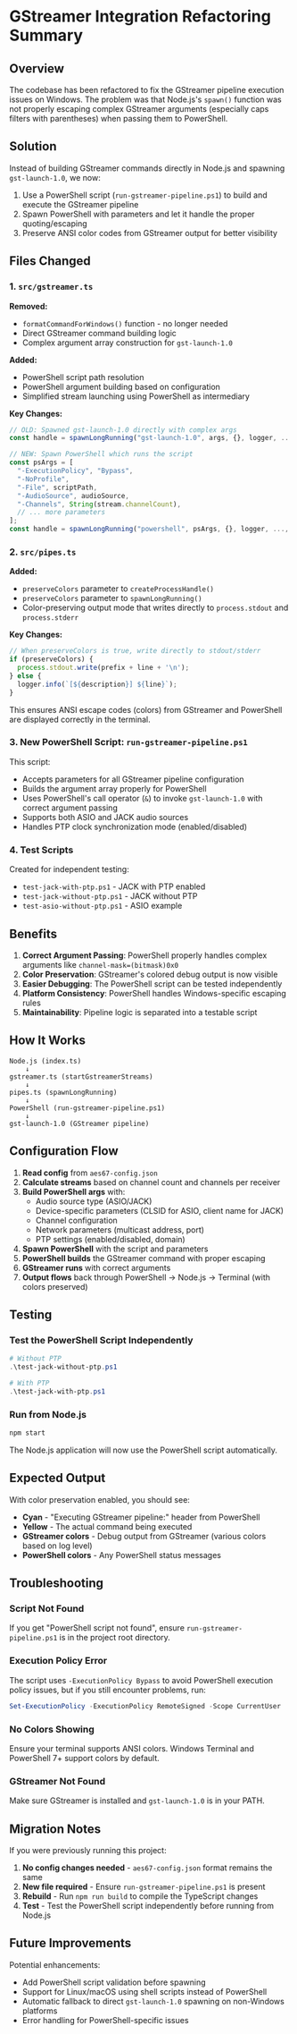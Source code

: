 # GStreamer Integration Refactoring Summary

## Overview

The codebase has been refactored to fix the GStreamer pipeline execution issues on Windows. The problem was that Node.js's `spawn()` function was not properly escaping complex GStreamer arguments (especially caps filters with parentheses) when passing them to PowerShell.

## Solution

Instead of building GStreamer commands directly in Node.js and spawning `gst-launch-1.0`, we now:
1. Use a PowerShell script (`run-gstreamer-pipeline.ps1`) to build and execute the GStreamer pipeline
2. Spawn PowerShell with parameters and let it handle the proper quoting/escaping
3. Preserve ANSI color codes from GStreamer output for better visibility

## Files Changed

### 1. `src/gstreamer.ts`

**Removed:**
- `formatCommandForWindows()` function - no longer needed
- Direct GStreamer command building logic
- Complex argument array construction for `gst-launch-1.0`

**Added:**
- PowerShell script path resolution
- PowerShell argument building based on configuration
- Simplified stream launching using PowerShell as intermediary

**Key Changes:**
```typescript
// OLD: Spawned gst-launch-1.0 directly with complex args
const handle = spawnLongRunning("gst-launch-1.0", args, {}, logger, ...);

// NEW: Spawn PowerShell which runs the script
const psArgs = [
  "-ExecutionPolicy", "Bypass",
  "-NoProfile",
  "-File", scriptPath,
  "-AudioSource", audioSource,
  "-Channels", String(stream.channelCount),
  // ... more parameters
];
const handle = spawnLongRunning("powershell", psArgs, {}, logger, ..., undefined, true);
```

### 2. `src/pipes.ts`

**Added:**
- `preserveColors` parameter to `createProcessHandle()`
- `preserveColors` parameter to `spawnLongRunning()`
- Color-preserving output mode that writes directly to `process.stdout` and `process.stderr`

**Key Changes:**
```typescript
// When preserveColors is true, write directly to stdout/stderr
if (preserveColors) {
  process.stdout.write(prefix + line + '\n');
} else {
  logger.info(`[${description}] ${line}`);
}
```

This ensures ANSI escape codes (colors) from GStreamer and PowerShell are displayed correctly in the terminal.

### 3. New PowerShell Script: `run-gstreamer-pipeline.ps1`

This script:
- Accepts parameters for all GStreamer pipeline configuration
- Builds the argument array properly for PowerShell
- Uses PowerShell's call operator (`&`) to invoke `gst-launch-1.0` with correct argument passing
- Supports both ASIO and JACK audio sources
- Handles PTP clock synchronization mode (enabled/disabled)

### 4. Test Scripts

Created for independent testing:
- `test-jack-with-ptp.ps1` - JACK with PTP enabled
- `test-jack-without-ptp.ps1` - JACK without PTP
- `test-asio-without-ptp.ps1` - ASIO example

## Benefits

1. **Correct Argument Passing**: PowerShell properly handles complex arguments like `channel-mask=(bitmask)0x0`
2. **Color Preservation**: GStreamer's colored debug output is now visible
3. **Easier Debugging**: The PowerShell script can be tested independently
4. **Platform Consistency**: PowerShell handles Windows-specific escaping rules
5. **Maintainability**: Pipeline logic is separated into a testable script

## How It Works

```
Node.js (index.ts)
    ↓
gstreamer.ts (startGstreamerStreams)
    ↓
pipes.ts (spawnLongRunning)
    ↓
PowerShell (run-gstreamer-pipeline.ps1)
    ↓
gst-launch-1.0 (GStreamer pipeline)
```

## Configuration Flow

1. **Read config** from `aes67-config.json`
2. **Calculate streams** based on channel count and channels per receiver
3. **Build PowerShell args** with:
   - Audio source type (ASIO/JACK)
   - Device-specific parameters (CLSID for ASIO, client name for JACK)
   - Channel configuration
   - Network parameters (multicast address, port)
   - PTP settings (enabled/disabled, domain)
4. **Spawn PowerShell** with the script and parameters
5. **PowerShell builds** the GStreamer command with proper escaping
6. **GStreamer runs** with correct arguments
7. **Output flows** back through PowerShell → Node.js → Terminal (with colors preserved)

## Testing

### Test the PowerShell Script Independently

```powershell
# Without PTP
.\test-jack-without-ptp.ps1

# With PTP
.\test-jack-with-ptp.ps1
```

### Run from Node.js

```bash
npm start
```

The Node.js application will now use the PowerShell script automatically.

## Expected Output

With color preservation enabled, you should see:
- **Cyan** - "Executing GStreamer pipeline:" header from PowerShell
- **Yellow** - The actual command being executed
- **GStreamer colors** - Debug output from GStreamer (various colors based on log level)
- **PowerShell colors** - Any PowerShell status messages

## Troubleshooting

### Script Not Found
If you get "PowerShell script not found", ensure `run-gstreamer-pipeline.ps1` is in the project root directory.

### Execution Policy Error
The script uses `-ExecutionPolicy Bypass` to avoid PowerShell execution policy issues, but if you still encounter problems, run:
```powershell
Set-ExecutionPolicy -ExecutionPolicy RemoteSigned -Scope CurrentUser
```

### No Colors Showing
Ensure your terminal supports ANSI colors. Windows Terminal and PowerShell 7+ support colors by default.

### GStreamer Not Found
Make sure GStreamer is installed and `gst-launch-1.0` is in your PATH.

## Migration Notes

If you were previously running this project:

1. **No config changes needed** - `aes67-config.json` format remains the same
2. **New file required** - Ensure `run-gstreamer-pipeline.ps1` is present
3. **Rebuild** - Run `npm run build` to compile the TypeScript changes
4. **Test** - Test the PowerShell script independently before running from Node.js

## Future Improvements

Potential enhancements:
- Add PowerShell script validation before spawning
- Support for Linux/macOS using shell scripts instead of PowerShell
- Automatic fallback to direct `gst-launch-1.0` spawning on non-Windows platforms
- Error handling for PowerShell-specific issues

